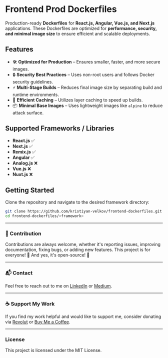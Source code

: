 # Frontend Prod Dockerfiles

Production-ready **Dockerfiles** for **React.js, Angular, Vue.js, and Next.js** applications. These Dockerfiles are optimized for **performance, security, and minimal image size** to ensure efficient and scalable deployments.

## Features

- 🛠 **Optimized for Production** – Ensures smaller, faster, and more secure images.
- 🔒 **Security Best Practices** – Uses non-root users and follows Docker security guidelines.
- ⚡ **Multi-Stage Builds** – Reduces final image size by separating build and runtime environments.
- 🚀 **Efficient Caching** – Utilizes layer caching to speed up builds.
- 📦 **Minimal Base Images** – Uses lightweight images like `alpine` to reduce attack surface.

## Supported Frameworks / Libraries

- **React.js** ✅
- **Next.js**  ✅
- **Remix.js**  ✅
- **Angular**  ✅
- **Analog.js** ❌
- **Vue.js** ❌
- **Nuxt.js** ❌

## Getting Started

Clone the repository and navigate to the desired framework directory:

```sh
git clone https://github.com/kristiyan-velkov/frontend-dockerfiles.git
cd frontend-dockerfiles/<framework>
```
---
### 📌 Contribution 
Contributions are always welcome, whether it's reporting issues, improving documentation, fixing bugs, or adding new features. This project is for everyone! 💙
And yes, it's open-source! 🎉

---
### 📬 Contact

Feel free to reach out to me on [LinkedIn](https://www.linkedin.com/in/kristiyan-velkov-763130b3/) or [Medium](https://medium.com/@kristiyanvelkov).

---

### ☕ Support My Work

If you find my work helpful and would like to support me, consider donating via [Revolut](https://revolut.me/kristiyanvelkov) or [Buy Me a Coffee](https://www.buymeacoffee.com/kristiyanvelkov).

---

### License

This project is licensed under the MIT License.


